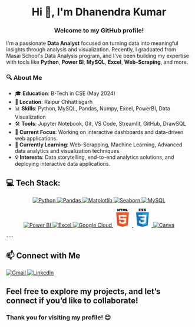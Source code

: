 <h1 align="center">Hi 👋, I'm Dhanendra Kumar</h1>
<h3 align="center">Welcome to my GitHub profile!</h3>

I'm a passionate **Data Analyst** focused on turning data into meaningful insights through analysis and visualization. Recently, I graduated from Masai School's Data Analysis program, and I've been building my expertise with tools like **Python**, **Power BI**, **MySQL**, **Excel**, **Web-Scraping**, and more.

### 🔍 About Me
- 🎓 **Education**: B-Tech in CSE (May 2024)
- **📍 Location**: Raipur Chhattisgarh
- 📊 **Skills**: Python, MySQL, Pandas, Numpy, Excel, PowerBI,  Data Visualization
- 🛠 **Tools**: Jupyter Notebook, Git, VS Code, Streamlit, GitHub, DrawSQL
- **💼 Current Focus**: Working on interactive dashboards and data-driven web applications.
- **🌱 Currently Learning**: Web-Scrapping, Machine Learning, Advanced data analytics and visualization techniques.
- **💡 Interests**: Data storytelling, end-to-end analytics solutions, and deploying interactive data applications.


## 💻 Tech Stack:
<p align="center">
   <!-- First Row -->
   <a href="https://www.python.org" target="_blank" rel="noreferrer"> 
       <img src="https://www.vectorlogo.zone/logos/python/python-ar21.svg" alt="Python" width="100" height="50"/> 
   </a>
   <a href="https://pandas.pydata.org/" target="_blank" rel="noreferrer"> 
       <img src="https://upload.wikimedia.org/wikipedia/commons/e/ed/Pandas_logo.svg" alt="Pandas" width="100" height="50"/>
   </a>
   <a href="https://matplotlib.org/" target="_blank" rel="noreferrer"> 
       <img src="https://matplotlib.org/stable/_static/logo_light.svg" alt="Matplotlib" width="100" height="50"/>
   </a>
   <a href="https://seaborn.pydata.org/" target="_blank" rel="noreferrer"> 
       <img src="https://seaborn.pydata.org/_static/logo-wide-lightbg.svg" alt="Seaborn" width="100" height="50"/>
   </a>
   <a href="https://www.mysql.com/" target="_blank" rel="noreferrer"> 
       <img src="https://www.vectorlogo.zone/logos/mysql/mysql-ar21.svg" alt="MySQL" width="100" height="50"/> 
   </a>
</p>

<p align="center">
   <!-- Second Row -->
   <a href="https://powerbi.microsoft.com/" target="_blank" rel="noreferrer">
       <img src="https://www.vectorlogo.zone/logos/microsoft_powerbi/microsoft_powerbi-ar21.svg" alt="Power BI" width="100" height="50"/>
   </a>
   <a href="https://www.microsoft.com/en-us/microsoft-365/excel" target="_blank" rel="noreferrer">
       <img src="https://img.icons8.com/color/48/000000/microsoft-excel-2019--v1.png" alt="Excel" width="50" height="50"/>
   </a>
   <a href="https://cloud.google.com" target="_blank" rel="noreferrer"> 
       <img src="https://www.vectorlogo.zone/logos/google_cloud/google_cloud-ar21.svg" alt="Google Cloud" width="100" height="50"/>
   </a> 
   <a href="https://www.w3.org/html/" target="_blank" rel="noreferrer"> 
       <img src="https://raw.githubusercontent.com/devicons/devicon/master/icons/html5/html5-original-wordmark.svg" alt="HTML5" width="50" height="50"/>
   </a> 
   <a href="https://www.w3schools.com/css/" target="_blank" rel="noreferrer"> 
       <img src="https://raw.githubusercontent.com/devicons/devicon/master/icons/css3/css3-original-wordmark.svg" alt="CSS3" width="50" height="50"/>
   </a>
   <a href="https://canva.com" target="_blank" rel="noreferrer"> 
       <img src="https://www.vectorlogo.zone/logos/canva/canva-ar21.svg" alt="Canva" width="100" height="50"/>
   </a>
</p>
---

## 📫 Connect with Me

<p align="left">
   <a href="mailto:dhanendra.std@gmail.com" target="_blank"> 
       <img src="https://www.vectorlogo.zone/logos/gmail/gmail-ar21.svg" alt="Gmail" width="100" height="50"/>
   </a>
   <a href="https://linkedin.com/in/thedhanendra" target="_blank">
       <img src="https://www.vectorlogo.zone/logos/linkedin/linkedin-ar21.svg" alt="LinkedIn" width="100" height="50"/>
   </a>
</p>

Feel free to explore my projects, and let’s connect if you’d like to collaborate!
---

<h3>Thank you for visiting my profile! 😊 </h3>
